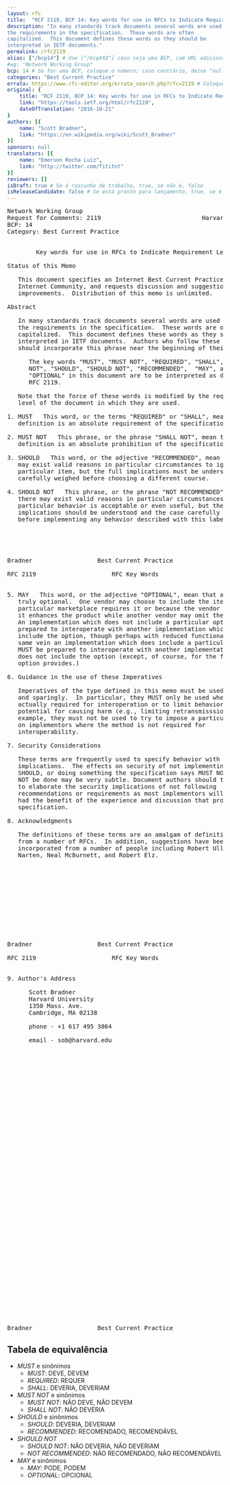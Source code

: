 ```yaml
---
layout: rfc
title:  "RCF 2119, BCP 14: Key words for use in RFCs to Indicate Requirement Levels"
description: "In many standards track documents several words are used to signify
the requirements in the specification.  These words are often
capitalized.  This document defines these words as they should be
interpreted in IETF documents."
permalink: /rfc2119
alias: ["/bcp14"] # Use ["/bcpXXX"] caso seja uma BCP, com URL adicional; caso contrario, deixe "null" sem aspas
#wg: "Network Working Group"
bcp: 14 # Se for uma BCP, coloque o número; caso contrário, deixe "null" sem aspas
categories: "Best Current Practice"
errata: https://www.rfc-editor.org/errata_search.php?rfc=2119 # Coloque link para errada, caso exista; Se não existir, deixe "null" sem aspas
original: {
    title: "RCF 2119, BCP 14: Key words for use in RFCs to Indicate Requirement Levels",
    link: "https://tools.ietf.org/html/rfc2119",
    dateOfTranslation: "2016-10-21"
}
authors: [{
    name: "Scott Bradner",
    link: "https://en.wikipedia.org/wiki/Scott_Bradner"
}]
sponsors: null
translators: [{
    name: "Emerson Rocha Luiz",
    link: "http://twitter.com/fititnt"
}]
reviewers: []
isDraft: true # Se é rascunho de trabalho, true, se não é, false
isReleaseCandidate: false # Se está pronto para lançamento, true, se é um rascunho de trabalho ou se já esta pronta, false
---
```



<pre>
Network Working Group                                         S. Bradner
Request for Comments: 2119                            Harvard University
BCP: 14                                                       March 1997
Category: Best Current Practice


        Key words for use in RFCs to Indicate Requirement Levels

Status of this Memo

   This document specifies an Internet Best Current Practices for the
   Internet Community, and requests discussion and suggestions for
   improvements.  Distribution of this memo is unlimited.

Abstract

   In many standards track documents several words are used to signify
   the requirements in the specification.  These words are often
   capitalized.  This document defines these words as they should be
   interpreted in IETF documents.  Authors who follow these guidelines
   should incorporate this phrase near the beginning of their document:

      The key words "MUST", "MUST NOT", "REQUIRED", "SHALL", "SHALL
      NOT", "SHOULD", "SHOULD NOT", "RECOMMENDED",  "MAY", and
      "OPTIONAL" in this document are to be interpreted as described in
      RFC 2119.

   Note that the force of these words is modified by the requirement
   level of the document in which they are used.

1. MUST   This word, or the terms "REQUIRED" or "SHALL", mean that the
   definition is an absolute requirement of the specification.

2. MUST NOT   This phrase, or the phrase "SHALL NOT", mean that the
   definition is an absolute prohibition of the specification.

3. SHOULD   This word, or the adjective "RECOMMENDED", mean that there
   may exist valid reasons in particular circumstances to ignore a
   particular item, but the full implications must be understood and
   carefully weighed before choosing a different course.

4. SHOULD NOT   This phrase, or the phrase "NOT RECOMMENDED" mean that
   there may exist valid reasons in particular circumstances when the
   particular behavior is acceptable or even useful, but the full
   implications should be understood and the case carefully weighed
   before implementing any behavior described with this label.





Bradner                  Best Current Practice                  [Page 1]

RFC 2119                     RFC Key Words                    March 1997


5. MAY   This word, or the adjective "OPTIONAL", mean that an item is
   truly optional.  One vendor may choose to include the item because a
   particular marketplace requires it or because the vendor feels that
   it enhances the product while another vendor may omit the same item.
   An implementation which does not include a particular option MUST be
   prepared to interoperate with another implementation which does
   include the option, though perhaps with reduced functionality. In the
   same vein an implementation which does include a particular option
   MUST be prepared to interoperate with another implementation which
   does not include the option (except, of course, for the feature the
   option provides.)

6. Guidance in the use of these Imperatives

   Imperatives of the type defined in this memo must be used with care
   and sparingly.  In particular, they MUST only be used where it is
   actually required for interoperation or to limit behavior which has
   potential for causing harm (e.g., limiting retransmisssions)  For
   example, they must not be used to try to impose a particular method
   on implementors where the method is not required for
   interoperability.

7. Security Considerations

   These terms are frequently used to specify behavior with security
   implications.  The effects on security of not implementing a MUST or
   SHOULD, or doing something the specification says MUST NOT or SHOULD
   NOT be done may be very subtle. Document authors should take the time
   to elaborate the security implications of not following
   recommendations or requirements as most implementors will not have
   had the benefit of the experience and discussion that produced the
   specification.

8. Acknowledgments

   The definitions of these terms are an amalgam of definitions taken
   from a number of RFCs.  In addition, suggestions have been
   incorporated from a number of people including Robert Ullmann, Thomas
   Narten, Neal McBurnett, and Robert Elz.












Bradner                  Best Current Practice                  [Page 2]

RFC 2119                     RFC Key Words                    March 1997


9. Author's Address

      Scott Bradner
      Harvard University
      1350 Mass. Ave.
      Cambridge, MA 02138

      phone - +1 617 495 3864

      email - sob@harvard.edu









































Bradner                  Best Current Practice                  [Page 3]
</pre>


## Tabela de equivalência

- <em lang="en">MUST</em> e sinônimos
  - <em lang="en">MUST</em>: DEVE, DEVEM
  - <em lang="en">REQUIRED</em>: REQUER
  - <em lang="en">SHALL</em>: DEVERIA, DEVERIAM
- <em lang="en">MUST NOT</em> e sinônimos
  - <em lang="en">MUST NOT</em>: NÃO DEVE, NÃO DEVEM
  - <em lang="en">SHALL NOT</em>: NÃO DEVERIA
- <em lang="en">SHOULD</em> e sinônimos
  - <em lang="en">SHOULD</em>: DEVERIA, DEVERIAM
  - <em lang="en">RECOMMENDED</em>: RECOMENDADO, RECOMENDÁVEL
- <em lang="en">SHOULD NOT</em>
  - <em lang="en">SHOULD NOT</em>: NÃO DEVERIA, NÃO DEVERIAM
  - <em lang="en">NOT RECOMMENDED</em>: NÃO RECOMENDADO, NÃO RECOMENDÁVEL
- <em lang="en">MAY</em> e sinônimos
  - <em lang="en">MAY</em>: PODE, PODEM
  - <em lang="en">OPTIONAL</em>: OPCIONAL
